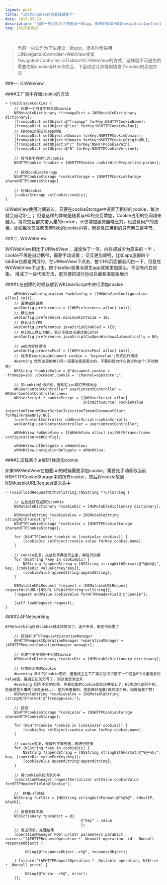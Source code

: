 ```yaml
---
layout: post
title: "iOS的Cookie存取看我就够了"
date: 2017-03-29 
description: "当前一些公司为了快速出一款app，很多时候采用UINavigationController+WebView或者NavigationController+UITabbarVC+WebView的方式，这样就不可避免的需要使用cookie与Html5交互，下面讲述几种常用情景下cookie的添加方法"
tag: iOS开发实战 
--- 
```


##
>当前一些公司为了快速出一款app，很多时候采用UINavigationController+WebView或者NavigationController+UITabbarVC+WebView的方式，这样就不可避免的需要使用cookie与Html5交互，下面讲述几种常用情景下cookie的添加方法：

###一. UIWebView：

####工厂类中存储cookie的方法

```
+ (void)saveCookies {
    // 创建一个可变字典存放cookie
    NSMutableDictionary *fromappDict = [NSMutableDictionary dictionary];
    [fromappDict setObject:@"fromapp" forKey:NSHTTPCookieName];
    [fromappDict setObject:@"ios" forKey:NSHTTPCookieValue];
    // kDomain是公司app网址
    [fromappDict setObject:kDomain forKey:NSHTTPCookieDomain];
    [fromappDict setObject:kDomain forKey:NSHTTPCookieOriginURL];
    [fromappDict setObject:@"/" forKey:NSHTTPCookiePath];
    [fromappDict setObject:@"0" forKey:NSHTTPCookieVersion];

    // 将可变字典转化为cookie
    NSHTTPCookie *cookie = [NSHTTPCookie cookieWithProperties:params];

    // 获取cookieStorage
    NSHTTPCookieStorage *cookieStorage = [NSHTTPCookieStorage sharedHTTPCookieStorage]

    // 存储cookie
    [cookieStorage setCookie:cookie];
}
```

 UIWebView使用时间较长，只要在cookieStorage中设置了相应的cookie，每次就会自动带上；
    但是这样的弊端是随着与H5的交互增加，Cookie占用的空间越来越大，每次交互都夹带大量的cookie，不仅增加服务器端压力，也浪费用户的流量。比如每次交互都夹带5kb的cookie内容，但是真正用到的只有两三百字节。

###二. WKWebView

   WKWebView相比于UIWebView：
        速度快了一倍，内存却减少为原来的一半；
        cookie不再是自动携带，需要手动设置；
        交互更加顺畅，比如app底部四个tabBar也都是网页的，在UIWebView下点击，整个H5页面都会闪白一下，但是在WKWebView下点击，四个tabBar效果与原生app效果更加类似，不会有闪白现象。
        增减了一些代理方法，更方便的进行协议拦截和进度条展示





####1.在创建的时候存放到WKUserScript中进行添加cookie

```
    WKWebViewConfiguration *webConfig = [[WKWebViewConfiguration alloc] init];
    // 设置偏好设置
    webConfig.preferences = [[WKPreferences alloc] init];
    // 默认为0
    webConfig.preferences.minimumFontSize = 10;
    // 默认认为YES
    webConfig.preferences.javaScriptEnabled = YES;
    // 在iOS上默认为NO，表示不能自动通过窗口打开
    webConfig.preferences.javaScriptCanOpenWindowsAutomatically = NO;

    // web内容处理池
    webConfig.processPool = [[WKProcessPool alloc] init];
    // 将所有cookie以document.cookie = 'key=value';形式进行拼接
    #warning 然而这里的单引号一定要注意是英文的，不要问我为什么告诉你这个(手动微笑)
    NSString *cookieValue = @"document.cookie = 'fromapp=ios';document.cookie = 'channel=appstore';";

    // 加cookie给h5识别，表明在ios端打开该地址
    WKUserContentController* userContentController = WKUserContentController.new;
    WKUserScript * cookieScript = [[WKUserScript alloc]
                                   initWithSource: cookieValue
                                   injectionTime:WKUserScriptInjectionTimeAtDocumentStart forMainFrameOnly:NO];
    [userContentController addUserScript:cookieScript];
    webConfig.userContentController = userContentController;

    WKWebView *wkWebView = [[WKWebView alloc] initWithFrame:frame configuration:webConfig];

    wkWebView.UIDelegate = wkWebView;
    wkWebView.navigationDelegate = wkWebView;
```
####2.加载某个url的时候添加cookie

   如果WKWebView在加载url的时候需要添加cookie，需要先手动获取当前NSHTTPCookieStorage中的所有cookie，然后将cookie放到NSMutableURLRequest请求头中
   
```
- (void)loadRequestWithUrlString:(NSString *)urlString {

    // 在此处获取返回的cookie
    NSMutableDictionary *cookieDic = [NSMutableDictionary dictionary];

    NSMutableString *cookieValue = [NSMutableString stringWithFormat:@""];
    NSHTTPCookieStorage *cookieJar = [NSHTTPCookieStorage sharedHTTPCookieStorage];

    for (NSHTTPCookie *cookie in [cookieJar cookies]) {
        [cookieDic setObject:cookie.value forKey:cookie.name];
    }

    // cookie重复，先放到字典进行去重，再进行拼接
    for (NSString *key in cookieDic) {
        NSString *appendString = [NSString stringWithFormat:@"%@=%@;", key, [cookieDic valueForKey:key]];
        [cookieValue appendString:appendString];
    }

    NSMutableURLRequest *request = [NSMutableURLRequest requestWithURL:[NSURL URLWithString:urlString]];
    [request addValue:cookieValue forHTTPHeaderField:@"Cookie"];

    [self loadRequest:request];
}
```
####3.AFNetworking

    AFNetworking存取cookie就比较常见了，话不多说，都在代码里了 
```
    // 获取AFHTTPRequestOperationManager
    AFHTTPRequestOperationManager *operationManager = [AFHTTPRequestOperationManager manager];

    // 创建可变字典用于存放Cookie
    NSMutableDictionary *cookieDic = [NSMutableDictionary dictionary];

    // 存放新添加的cookie
    #warning 单个的Cookie还好，但是楼主在工厂类方法中拼接了一个包含6个设备信息的value值，最后忘记加分号了，测试也没测出来
    #warning 因为不影响功能，但是后面的cookie就自动拼接上了，H5那边也识别不到，险造成重大事故(涉及金融。。)，望后来者看到，提前做好准备(就凭这个坑，你得给我个赞)
    NSMutableString *cookieValue = [NSMutableString stringWithFormat:@"fromapp=ios;"];

    // 获取
    NSHTTPCookieStorage *cookieJar = [NSHTTPCookieStorage sharedHTTPCookieStorage];

    for (NSHTTPCookie *cookie in [cookieJar cookies]) {
        [cookieDic setObject:cookie.value forKey:cookie.name];
    }

    // cookie重复，先放到字典去重，再进行拼接
    for (NSString *key in cookieDic) {
        NSString *appendString = [NSString stringWithFormat:@"%@=%@;", key, [cookieDic valueForKey:key]];
        [cookieValue appendString:appendString];
    }

    // 将cookie存到请求头中
    [operationManager.requestSerializer setValue:cookieValue forHTTPHeaderField:@"Cookie"];

    //  拼接url地址
    NSString *urlStr = [NSString stringWithFormat:@"%@%@", kHostIP, kPath];

    // 设置参数字典
    NSDictionary *paraDict = @{
                                  @"key" : value
                                  };
    // 发送请求，处理结果
    [operationManager POST:urlStr parameters:paraDict success:^(AFHTTPRequestOperation * _Nonnull operation, id  _Nonnull responseObject) {

         NSLog(@"responseObject-->%@", responseObject);

    } failure:^(AFHTTPRequestOperation * _Nullable operation, NSError * _Nonnull error) {

         NSLog(@"error-->%@", error);
    }];

```